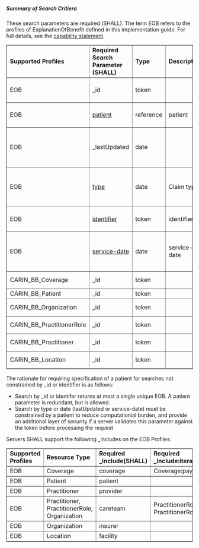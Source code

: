 
<div xmlns="http://www.w3.org/1999/xhtml" xmlns:xsi="http://www.w3.org/2001/XMLSchema-instance" xsi:schemaLocation="http://hl7.org/fhir ../../input-cache/schemas-r5/fhir-single.xsd">



<h5>Summary of Search Critiera</h5>

These search parameters are required (SHALL). The term EOB refers to the  profiles of ExplanationOfBenefit defined in this implementation guide.  For full details, see the <a href="CapabilityStatement-carin-bb.html">capability statement</a>.

<table border="1" class="codes">
  <thead>
    <tr>
       <td>
        <b>Supported Profiles</b>
      </td>
      <td>
        <b>Required Search Parameter (SHALL)</b>
      </td>
      <td>
        <b>Type</b>
      </td>
      <td>
        <b>Description</b>
      </td>
      <td>
        <b>Notes</b>
      </td>
        <td>
        <b>Example</b>
      </td>
    </tr>
  </thead>
  <tbody>
    <tr>
              <td>EOB</td>
              <td>_id</td>
              <td>token</td>
              <td></td>
              <td>none</td>
              <td>GET [base]/ExplanationOfBenefit?_id=[id]</td>
            </tr>
            <tr>
              <td>EOB</td>
              <td><a href="SearchParameter-explanationofbenefit-patient.html">patient</a></td>
              <td>reference</td>
              <td>patient</td>
              <td></td>
              <td>GET [base]/ExplanationOfBenefit?patient=[patient]</td>
            </tr>
            <tr>
             <td>EOB</td>
             <td>_lastUpdated</td>
              <td>date</td>
              <td></td>
              <td>Only in combination with the patient search parameter.</td>
              <td>GET [base]/ExplanationOfBenefit?_lastUpdated=[prefix][date]</td>
            </tr>
              <tr>
              <td>EOB</td>
              <td><a href="SearchParameter-explanationofbenefit-type.html">type</a></td>
              <td>date</td>
              <td>Claim type.</td>
              <td>Only in combination with the patient search parameter.</td>
              <td>}GET [base]/ExplanationOfBenefit?type=[system]|[code]</td>
            </tr>
            <tr>
              <td>EOB</td>
              <td><a href="SearchParameter-explanationofbenefit-identifier.html">identifier</a></td>
              <td>token</td>
              <td>identifier</td>
               <td>Business/Claim Identifier.</td>
               <td>GET [base]/ExplanationOfBenefit?identifier=[system]|[value]</td>
            </tr>
            <tr>
              <td>EOB</td>
              <td><a href="SearchParameter-explanationofbenefit-service-date.html">service-date</a></td>
              <td>date</td>
              <td>service-date</td>
               <td>Only in combination with the patient search parameter.</td>
               <td>GET [base]/ExplanationOfBenefit?service-date=[prefix][date] </td>
            </tr>
            <tr>
              <td>CARIN_BB_Coverage</td>
              <td>_id</td>
              <td>token</td>
              <td></td>
              <td>none</td>
              <td>GET [base]/Coverage?_id=[id]</td>
            </tr>
                        <tr>
              <td>CARIN_BB_Patient</td>
              <td>_id</td>
              <td>token</td>
              <td></td>
              <td>none</td>
              <td>GET [base]/Patient?_id=[id]</td>
            </tr>
                        <tr>
              <td>CARIN_BB_Organization</td>
              <td>_id</td>
              <td>token</td>
              <td></td>
              <td>none</td>
              <td>GET [base]/Organization?_id=[id]</td>
            </tr>
                        <tr>
              <td>CARIN_BB_PractitionerRole</td>
              <td>_id</td>
              <td>token</td>
              <td></td>
              <td>none</td>
              <td>GET [base]/PractitionerRole?_id=[id]</td>
            </tr>
                        <tr>
              <td>CARIN_BB_Practitioner</td>
              <td>_id</td>
              <td>token</td>
              <td></td>
              <td>none</td>
              <td>GET [base]/Practitioner?_id=[id]</td>
            </tr>
            <tr>
              <td>CARIN_BB_Location</td>
              <td>_id</td>
              <td>token</td>
              <td></td>
              <td>none</td>
              <td>GET [base]/Coverage?_id=[id]</td>
            </tr>
           </tbody>
</table>
The rationale for requiring specification of a patient for searches not constrained by _id or identifier  is as follows:
<ul>
<li>Search by _id or identifer returns at most a single unique EOB.  A patient parameter is redundant, but is allowed.</li>
<li>Search by type or date (lastUpdated or service-date) must be constrained by a patient to reduce computationial burden, and provide an additional layer of security if a server validates this parameter against the token before processing the request</li>
</ul>

Servers SHALL support the following _includes on the EOB Profiles:
<table border="1" class="codes">
  <thead>
    <tr>
       <td>
        <b>Supported Profiles</b>
      </td>
      <td>
        <b>Resource Type</b>
      </td>
      <td>
        <b>Required _include(SHALL)</b>
      </td>
      <td>
        <b>Required _include:iterate(SHALL)</b>
      </td>
     </tr>
  </thead>
  <tbody>
  <tr>
  <td>EOB</td>
  <td>Coverage</td>
  <td>coverage</td>
  <td>Coverage:payor</td>
  </tr>
    <tr>
  <td>EOB</td>
  <td>Patient</td>
  <td>patient</td>
  <td></td>
  </tr>
    <tr>
  <td>EOB</td>
  <td>Practitioner</td>
  <td>provider</td>
  <td></td>
  </tr>
    <tr>
  <td>EOB</td>
  <td>Practitioner, PractitionerRole, Organization</td>
  <td>careteam</td>
  <td>PractitionerRole:practitioner, PractitionerRole:organization</td>
  </tr>
  <tr>
  <td>EOB</td>
  <td>Organization</td>
  <td>insurer</td>
  <td></td>
  </tr>
    <tr>
  <td>EOB</td>
  <td>Location</td>
  <td>facility</td>
  <td></td>
  </tr>
  </tbody>
  </table>
</div>
